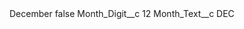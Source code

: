 <?xml version="1.0" encoding="UTF-8"?>
<CustomMetadata xmlns="http://soap.sforce.com/2006/04/metadata" xmlns:xsi="http://www.w3.org/2001/XMLSchema-instance" xmlns:xsd="http://www.w3.org/2001/XMLSchema">
    <label>December</label>
    <protected>false</protected>
    <values>
        <field>Month_Digit__c</field>
        <value xsi:type="xsd:string">12</value>
    </values>
    <values>
        <field>Month_Text__c</field>
        <value xsi:type="xsd:string">DEC</value>
    </values>
</CustomMetadata>
